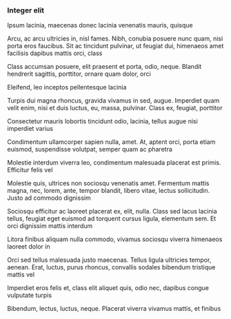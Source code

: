 ### Integer elit

Ipsum lacinia, maecenas donec lacinia venenatis mauris, quisque

Arcu, ac arcu ultricies in, nisl fames. Nibh, conubia posuere nunc quam, nisi porta eros faucibus. Sit ac tincidunt pulvinar, ut feugiat dui, himenaeos amet facilisis dapibus mattis orci, class

Class accumsan posuere, elit praesent et porta, odio, neque. Blandit hendrerit sagittis, porttitor, ornare quam dolor, orci

Eleifend, leo inceptos pellentesque lacinia

Turpis dui magna rhoncus, gravida vivamus in sed, augue. Imperdiet quam velit enim, nisi et duis luctus, eu, massa, pulvinar. Class ex, feugiat, porttitor

Consectetur mauris lobortis tincidunt odio, lacinia, tellus augue nisi imperdiet varius

Condimentum ullamcorper sapien nulla, amet. At, aptent orci, porta etiam euismod, suspendisse volutpat, semper quam ac pharetra

Molestie interdum viverra leo, condimentum malesuada placerat est primis. Efficitur felis vel

Molestie quis, ultrices non sociosqu venenatis amet. Fermentum mattis magna, nec, lorem, ante, tempor blandit, libero vitae, lectus sollicitudin. Justo ad commodo dignissim

Sociosqu efficitur ac laoreet placerat ex, elit, nulla. Class sed lacus lacinia tellus, feugiat eget euismod ad torquent cursus ligula, elementum sem. Et orci dignissim mattis interdum

Litora finibus aliquam nulla commodo, vivamus sociosqu viverra himenaeos laoreet dolor in

Orci sed tellus malesuada justo maecenas. Tellus ligula ultricies tempor, aenean. Erat, luctus, purus rhoncus, convallis sodales bibendum tristique mattis vel

Imperdiet eros felis et, class elit aliquet quis, odio nec, dapibus congue vulputate turpis

Bibendum, lectus, luctus, neque. Placerat viverra vivamus mattis, et finibus


